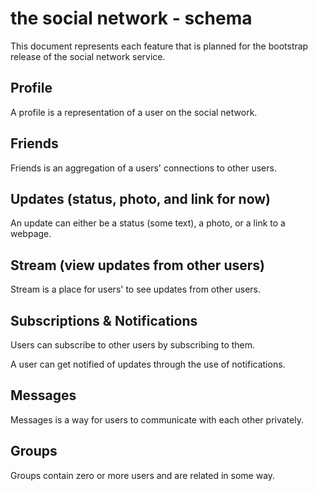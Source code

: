# the social network - schema
This document represents each feature that is planned for the bootstrap release of the social network service.

## Profile
A profile is a representation of a user on the social network.

## Friends
Friends is an aggregation of a users' connections to other users.

## Updates (status, photo, and link for now)
An update can either be a status (some text), a photo, or a link to a webpage.

## Stream (view updates from other users)
Stream is a place for users' to see updates from other users.

## Subscriptions & Notifications
Users can subscribe to other users by subscribing to them.

A user can get notified of updates through the use of notifications.

## Messages
Messages is a way for users to communicate with each other privately.

## Groups
Groups contain zero or more users and are related in some way.
